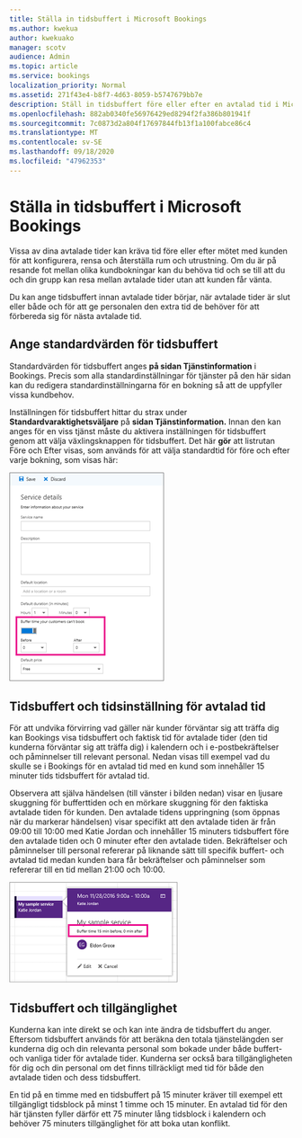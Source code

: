 ```yaml
---
title: Ställa in tidsbuffert i Microsoft Bookings
ms.author: kwekua
author: kwekuako
manager: scotv
audience: Admin
ms.topic: article
ms.service: bookings
localization_priority: Normal
ms.assetid: 271f43e4-b8f7-4d63-8059-b5747679bb7e
description: Ställ in tidsbuffert före eller efter en avtalad tid i Microsoft Bookings så att det går att rensa eller återställa utrustning.
ms.openlocfilehash: 882ab0340fe56976429ed8294f2fa386b801941f
ms.sourcegitcommit: 7c0873d2a804f17697844fb13f1a100fabce86c4
ms.translationtype: MT
ms.contentlocale: sv-SE
ms.lasthandoff: 09/18/2020
ms.locfileid: "47962353"
---
```

# <a name="set-buffer-time-in-microsoft-bookings"></a>Ställa in tidsbuffert i Microsoft Bookings

Vissa av dina avtalade tider kan kräva tid före eller efter mötet med kunden för att konfigurera, rensa och återställa rum och utrustning. Om du är på resande fot mellan olika kundbokningar kan du behöva tid och se till att du och din grupp kan resa mellan avtalade tider utan att kunden får vänta.

Du kan ange tidsbuffert innan avtalade tider börjar, när avtalade tider är slut eller både och för att ge personalen den extra tid de behöver för att förbereda sig för nästa avtalade tid.

## <a name="set-buffer-time-defaults"></a>Ange standardvärden för tidsbuffert

Standardvärden för tidsbuffert anges **på sidan Tjänstinformation** i Bookings. Precis som alla standardinställningar för tjänster på den här sidan kan du redigera standardinställningarna för en bokning så att de uppfyller vissa kundbehov.

Inställningen för tidsbuffert hittar du strax under **Standardvaraktighetsväljare** på **sidan Tjänstinformation.** Innan den kan anges för en viss tjänst måste du aktivera inställningen för tidsbuffert genom att välja växlingsknappen för tidsbuffert. Det här **gör**  att listrutan Före och Efter visas, som används för att välja standardtid för före och efter varje bokning, som visas här:

   ![Bild på Bookings med tidsbuffert aktiverad](../media/bookings-buffertime.png)

## <a name="buffer-time-and-appointment-timing"></a>Tidsbuffert och tidsinställning för avtalad tid

För att undvika förvirring vad gäller när kunder förväntar sig att träffa dig kan Bookings visa tidsbuffert och faktisk tid för avtalade tider (den tid kunderna förväntar sig att träffa dig) i kalendern och i e-postbekräftelser och påminnelser till relevant personal. Nedan visas till exempel vad du skulle se i Bookings för en avtalad tid med en kund som innehåller 15 minuter tids tidsbuffert för avtalad tid.

Observera att själva händelsen (till vänster i bilden nedan) visar en ljusare skuggning för bufferttiden och en mörkare skuggning för den faktiska avtalade tiden för kunden. Den avtalade tidens uppringning (som öppnas när du markerar händelsen) visar specifikt att den avtalade tiden är från 09:00 till 10:00 med Katie Jordan och innehåller 15 minuters tidsbuffert före den avtalade tiden och 0 minuter efter den avtalade tiden. Bekräftelser och påminnelser till personal refererar på liknande sätt till specifik buffert- och avtalad tid medan kunden bara får bekräftelser och påminnelser som refererar till en tid mellan 21:00 och 10:00.

   ![Bild på utringning av avtalad tid i Bookings med tidsbuffert](../media/bookings-buffertime-callout.png)

## <a name="buffer-time-and-availability"></a>Tidsbuffert och tillgänglighet

Kunderna kan inte direkt se och kan inte ändra de tidsbuffert du anger. Eftersom tidsbuffert används för att beräkna den totala tjänstelängden ser kunderna dig och din relevanta personal som bokade under både buffert- och vanliga tider för avtalade tider. Kunderna ser också bara tillgängligheten för dig och din personal om det finns tillräckligt med tid för både den avtalade tiden och dess tidsbuffert.

En tid på en timme med en tidsbuffert på 15 minuter kräver till exempel ett tillgängligt tidsblock på minst 1 timme och 15 minuter. En avtalad tid för den här tjänsten fyller därför ett 75 minuter lång tidsblock i kalendern och behöver 75 minuters tillgänglighet för att boka utan konflikt.
